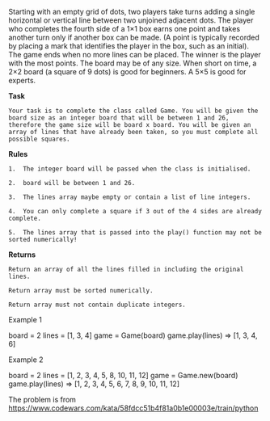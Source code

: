Starting with an empty grid of dots, two players take turns adding a single horizontal or vertical line between two unjoined adjacent dots. The player who completes the fourth side of a 1×1 box earns one point and takes another turn only if another box can be made. (A point is typically recorded by placing a mark that identifies the player in the box, such as an initial). The game ends when no more lines can be placed. The winner is the player with the most points. The board may be of any size. When short on time, a 2×2 board (a square of 9 dots) is good for beginners. A 5×5 is good for experts. 

**Task**

  	Your task is to complete the class called Game. You will be given the board size as an integer board that will be between 1 and 26, therefore the game size will be board x board. You will be given an array of lines that have already been taken, so you must complete all possible squares.

**Rules**


    1.  The integer board will be passed when the class is initialised.

    2.  board will be between 1 and 26.

    3.  The lines array maybe empty or contain a list of line integers.

    4.  You can only complete a square if 3 out of the 4 sides are already complete.

    5.  The lines array that is passed into the play() function may not be sorted numerically!

**Returns**

  	Return an array of all the lines filled in including the original lines.

    Return array must be sorted numerically.

    Return array must not contain duplicate integers. 


Example 1

board = 2
lines = [1, 3, 4]
game = Game(board)
game.play(lines) => [1, 3, 4, 6]

Example 2

board = 2
lines = [1, 2, 3, 4, 5, 8, 10, 11, 12]
game = Game.new(board)
game.play(lines) => [1, 2, 3, 4, 5, 6, 7, 8, 9, 10, 11, 12]

The problem is from https://www.codewars.com/kata/58fdcc51b4f81a0b1e00003e/train/python
